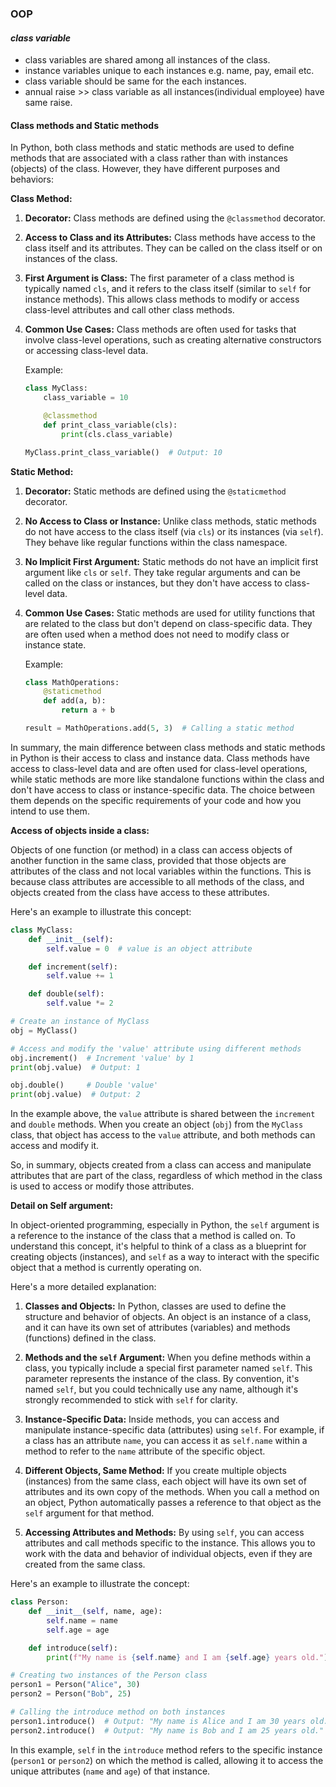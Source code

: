 ### OOP
#### *class variable*
* class variables are shared among all instances of the class.
* instance variables unique to each instances e.g. name, pay, email etc.
* class variable should be same for the each instances.
* annual raise >> class variable as all instances(individual employee) have same raise.
#### Class methods and Static methods

In Python, both class methods and static methods are used to define methods that are associated with a class rather than with instances (objects) of the class. However, they have different purposes and behaviors:

**Class Method:**

1. **Decorator:** Class methods are defined using the `@classmethod` decorator.

2. **Access to Class and its Attributes:** Class methods have access to the class itself and its attributes. They can be called on the class itself or on instances of the class.

3. **First Argument is Class:** The first parameter of a class method is typically named `cls`, and it refers to the class itself (similar to `self` for instance methods). This allows class methods to modify or access class-level attributes and call other class methods.

4. **Common Use Cases:** Class methods are often used for tasks that involve class-level operations, such as creating alternative constructors or accessing class-level data.

   Example:
   ```python
   class MyClass:
       class_variable = 10

       @classmethod
       def print_class_variable(cls):
           print(cls.class_variable)

   MyClass.print_class_variable()  # Output: 10
   ```

**Static Method:**

1. **Decorator:** Static methods are defined using the `@staticmethod` decorator.

2. **No Access to Class or Instance:** Unlike class methods, static methods do not have access to the class itself (via `cls`) or its instances (via `self`). They behave like regular functions within the class namespace.

3. **No Implicit First Argument:** Static methods do not have an implicit first argument like `cls` or `self`. They take regular arguments and can be called on the class or instances, but they don't have access to class-level data.

4. **Common Use Cases:** Static methods are used for utility functions that are related to the class but don't depend on class-specific data. They are often used when a method does not need to modify class or instance state.

   Example:
   ```python
   class MathOperations:
       @staticmethod
       def add(a, b):
           return a + b

   result = MathOperations.add(5, 3)  # Calling a static method
   ```

In summary, the main difference between class methods and static methods in Python is their access to class and instance data. Class methods have access to class-level data and are often used for class-level operations, while static methods are more like standalone functions within the class and don't have access to class or instance-specific data. The choice between them depends on the specific requirements of your code and how you intend to use them.

**Access of objects inside a class:**

Objects of one function (or method) in a class can access objects of another function in the same class, provided that those objects are attributes of the class and not local variables within the functions. This is because class attributes are accessible to all methods of the class, and objects created from the class have access to these attributes.

Here's an example to illustrate this concept:

```python
class MyClass:
    def __init__(self):
        self.value = 0  # value is an object attribute

    def increment(self):
        self.value += 1

    def double(self):
        self.value *= 2

# Create an instance of MyClass
obj = MyClass()

# Access and modify the 'value' attribute using different methods
obj.increment()  # Increment 'value' by 1
print(obj.value)  # Output: 1

obj.double()     # Double 'value'
print(obj.value)  # Output: 2
```

In the example above, the `value` attribute is shared between the `increment` and `double` methods. When you create an object (`obj`) from the `MyClass` class, that object has access to the `value` attribute, and both methods can access and modify it.

So, in summary, objects created from a class can access and manipulate attributes that are part of the class, regardless of which method in the class is used to access or modify those attributes.

**Detail on Self argument:** 

 In object-oriented programming, especially in Python, the `self` argument is a reference to the instance of the class that a method is called on. To understand this concept, it's helpful to think of a class as a blueprint for creating objects (instances), and `self` as a way to interact with the specific object that a method is currently operating on.

Here's a more detailed explanation:

1. **Classes and Objects:** In Python, classes are used to define the structure and behavior of objects. An object is an instance of a class, and it can have its own set of attributes (variables) and methods (functions) defined in the class.

2. **Methods and the `self` Argument:** When you define methods within a class, you typically include a special first parameter named `self`. This parameter represents the instance of the class. By convention, it's named `self`, but you could technically use any name, although it's strongly recommended to stick with `self` for clarity.

3. **Instance-Specific Data:** Inside methods, you can access and manipulate instance-specific data (attributes) using `self`. For example, if a class has an attribute `name`, you can access it as `self.name` within a method to refer to the `name` attribute of the specific object.

4. **Different Objects, Same Method:** If you create multiple objects (instances) from the same class, each object will have its own set of attributes and its own copy of the methods. When you call a method on an object, Python automatically passes a reference to that object as the `self` argument for that method.

5. **Accessing Attributes and Methods:** By using `self`, you can access attributes and call methods specific to the instance. This allows you to work with the data and behavior of individual objects, even if they are created from the same class.

Here's an example to illustrate the concept:

```python
class Person:
    def __init__(self, name, age):
        self.name = name
        self.age = age

    def introduce(self):
        print(f"My name is {self.name} and I am {self.age} years old.")

# Creating two instances of the Person class
person1 = Person("Alice", 30)
person2 = Person("Bob", 25)

# Calling the introduce method on both instances
person1.introduce()  # Output: "My name is Alice and I am 30 years old."
person2.introduce()  # Output: "My name is Bob and I am 25 years old."
```

In this example, `self` in the `introduce` method refers to the specific instance (`person1` or `person2`) on which the method is called, allowing it to access the unique attributes (`name` and `age`) of that instance.